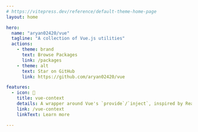 ```yaml
---
# https://vitepress.dev/reference/default-theme-home-page
layout: home

hero:
  name: "aryan02420/vue"
  tagline: "A collection of Vue.js utilities"
  actions:
    - theme: brand
      text: Browse Packages
      link: /packages
    - theme: alt
      text: Star on GitHub
      link: https://github.com/aryan02420/vue

features:
  - icon: 💉
    title: vue-context
    details: A wrapper around Vue's `provide`/`inject`, inspired by React's Context API.
    link: /vue-context
    linkText: Learn more

---
```

